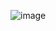 ![image](https://github.com/terryyufei/FreeCodeCamp/assets/123143795/331770a8-3d7d-4b2a-8be6-10531af7cc39)
